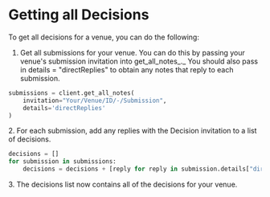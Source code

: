 # Getting all Decisions

To get all decisions for a venue, you can do the following:&#x20;

1. Get all submissions for your venue. You can do this by passing your venue's submission invitation into get\_all\_notes_._ You should also pass in details = "directReplies" to obtain any notes that reply to each submission.&#x20;

```python
submissions = client.get_all_notes(
    invitation="Your/Venue/ID/-/Submission",
    details='directReplies'
)
```

2\. For each submission, add any replies with the Decision invitation to a list of decisions.&#x20;

```python
decisions = [] 
for submission in submissions:
    decisions = decisions + [reply for reply in submission.details["directReplies"] if reply["invitation"].endswith("Decision")]
```

3\. The decisions list now contains all of the decisions for your venue.
